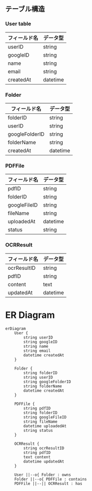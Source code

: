 
## テーブル構造

### User table
| フィールド名 | データ型 |
|--------------|----------|
| userID       | string   |
| googleID     | string   |
| name         | string   |
| email        | string   |
| createdAt    | datetime |

### Folder

| フィールド名      | データ型 |
|-------------------|----------|
| folderID          | string   |
| userID            | string   |
| googleFolderID    | string   |
| folderName        | string   |
| createdAt         | datetime |

### PDFFile

| フィールド名   | データ型 |
|----------------|----------|
| pdfID          | string   |
| folderID       | string   |
| googleFileID   | string   |
| fileName       | string   |
| uploadedAt     | datetime |
| status         | string   |

### OCRResult

| フィールド名  | データ型 |
|---------------|----------|
| ocrResultID   | string   |
| pdfID         | string   |
| content       | text     |
| updatedAt     | datetime |



# ER Diagram
```mermaid
erDiagram
    User {
        string userID
        string googleID
        string name
        string email
        datetime createdAt
    }

    Folder {
        string folderID
        string userID
        string googleFolderID
        string folderName
        datetime createdAt
    }

    PDFFile {
        string pdfID
        string folderID
        string googleFileID
        string fileName
        datetime uploadedAt
        string status
    }

    OCRResult {
        string ocrResultID
        string pdfID
        text content
        datetime updatedAt
    }

    User ||--o{ Folder : owns
    Folder ||--o{ PDFFile : contains
    PDFFile ||--|| OCRResult : has
```
